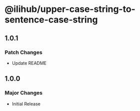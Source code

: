 # @ilihub/upper-case-string-to-sentence-case-string

## 1.0.1

### Patch Changes

- Update README

## 1.0.0

### Major Changes

- Initial Release
